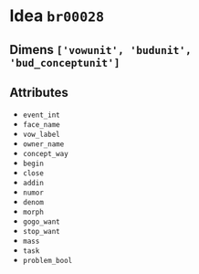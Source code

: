 # Idea `br00028`

## Dimens `['vowunit', 'budunit', 'bud_conceptunit']`

## Attributes
- `event_int`
- `face_name`
- `vow_label`
- `owner_name`
- `concept_way`
- `begin`
- `close`
- `addin`
- `numor`
- `denom`
- `morph`
- `gogo_want`
- `stop_want`
- `mass`
- `task`
- `problem_bool`
